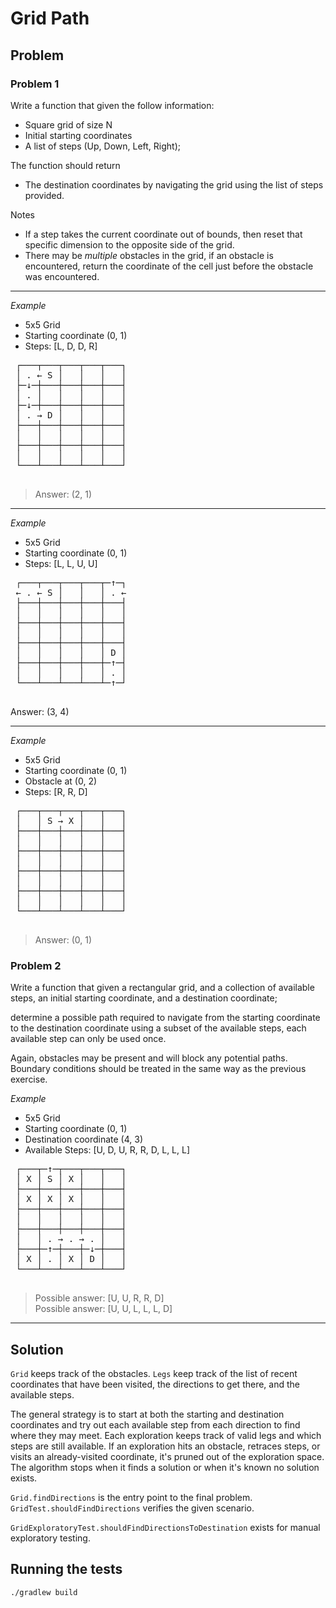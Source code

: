 # Grid Path

## Problem

### Problem 1

 Write a function that given the follow information:
 - Square grid of size N
 - Initial starting coordinates
 - A list of steps (Up, Down, Left, Right);

 The function should return
 - The destination coordinates by navigating the grid using the list of steps provided.

 Notes
 - If a step takes the current coordinate out of bounds, then reset that specific dimension to the opposite side of the grid.
 - There may be *multiple* obstacles in the grid, if an obstacle is encountered, return the coordinate of the cell just before the obstacle was encountered.

---

 *Example*
 - 5x5 Grid
 - Starting coordinate (0, 1)
 - Steps: [L, D, D, R]
 <pre>
 ┌───┬───┬───┬───┬───┐
 │ . ← S │   │   │   │
 ├─↓─┼───┼───┼───┼───┤
 │ . │   │   │   │   │
 ├─↓─┼───┼───┼───┼───┤
 │ . → D │   │   │   │
 ├───┼───┼───┼───┼───┤
 │   │   │   │   │   │
 ├───┼───┼───┼───┼───┤
 │   │   │   │   │   │
 └───┴───┴───┴───┴───┘
 </pre>
 > Answer: (2, 1)

---

 *Example*
 - 5x5 Grid
 - Starting coordinate (0, 1)
 - Steps: [L, L, U, U]
 <pre>
 ┌───┬───┬───┬───┬─↑─┐
 ← . ← S │   │   │ . ←
 ├───┼───┼───┼───┼───┤
 │   │   │   │   │   │
 ├───┼───┼───┼───┼───┤
 │   │   │   │   │   │
 ├───┼───┼───┼───┼───┤
 │   │   │   │   │ D │
 ├───┼───┼───┼───┼─↑─┤
 │   │   │   │   │ . │
 └───┴───┴───┴───┴─↑─┘
 </pre>
 Answer: (3, 4)

---

 *Example*
 - 5x5 Grid
 - Starting coordinate (0, 1)
 - Obstacle at (0, 2)
 - Steps: [R, R, D]
 <pre>
 ┌───┬───┬───┬───┬───┐
 │   │ S → X │   │   │
 ├───┼───┼───┼───┼───┤
 │   │   │   │   │   │
 ├───┼───┼───┼───┼───┤
 │   │   │   │   │   │
 ├───┼───┼───┼───┼───┤
 │   │   │   │   │   │
 ├───┼───┼───┼───┼───┤
 │   │   │   │   │   │
 └───┴───┴───┴───┴───┘
 </pre>
 > Answer: (0, 1)

### Problem 2

 Write a function that given a rectangular grid, and a collection of available steps,
 an initial starting coordinate, and a destination coordinate;

 determine a possible path required to navigate from the starting coordinate
 to the destination coordinate using a subset of the available steps, each available step can
 only be used once.

 Again, obstacles may be present and will block any potential paths. Boundary conditions should
 be treated in the same way as the previous exercise.

 *Example*
 - 5x5 Grid
 - Starting coordinate (0, 1)
 - Destination coordinate (4, 3)
 - Available Steps: [U, D, U, R, R, D, L, L, L]
 <pre>
 ┌───┬─↑─┬───┬───┬───┐
 │ X │ S │ X │   │   │
 ├───┼───┼───┼───┼───┤
 │ X │ X │ X │   │   │
 ├───┼───┼───┼───┼───┤
 │   │   │   │   │   │
 ├───┼───┼───┼───┼───┤
 │   │ . → . → . │   │
 ├───┼─↑─┼───┼─↓─┼───┤
 │ X │ . │ X │ D │   │
 └───┴───┴───┴───┴───┘
 </pre>
 > Possible answer: [U, U, R, R, D]<br/>
 > Possible answer: [U, U, L, L, L, D]
 --------------------------------------

## Solution

`Grid` keeps track of the obstacles.
`Legs` keep track of the list of recent coordinates that have been visited, the directions to get there, and the available steps.

The general strategy is to start at both the starting and destination coordinates and try out each available step from each direction to find where they may meet.
Each exploration keeps track of valid legs and which steps are still available.
If an exploration hits an obstacle, retraces steps, or visits an already-visited coordinate, it's pruned out of the exploration space.
The algorithm stops when it finds a solution or when it's known no solution exists. 

`Grid.findDirections` is the entry point to the final problem. `GridTest.shouldFindDirections` verifies the given scenario.

`GridExploratoryTest.shouldFindDirectionsToDestination` exists for manual exploratory testing.

## Running the tests

`./gradlew build`
